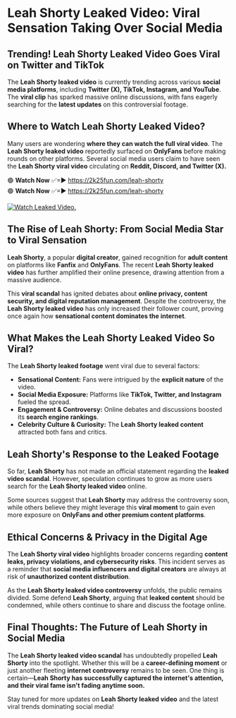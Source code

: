 # Leah Shorty Leaked Video: Viral Sensation Taking Over Social Media

## **Trending! Leah Shorty Leaked Video Goes Viral on Twitter and TikTok**
The **Leah Shorty leaked video** is currently trending across various **social media platforms**, including **Twitter (X), TikTok, Instagram, and YouTube**. The **viral clip** has sparked massive online discussions, with fans eagerly searching for the **latest updates** on this controversial footage.

## **Where to Watch Leah Shorty Leaked Video?**
Many users are wondering **where they can watch the full viral video**. The **Leah Shorty leaked video** reportedly surfaced on **OnlyFans** before making rounds on other platforms. Several social media users claim to have seen the **Leah Shorty viral video** circulating on **Reddit, Discord, and Twitter (X).**

🟢 **Watch Now** ✅=► https://2k25fun.com/leah-shorty  
🟢 **Watch Now** ✅=► https://2k25fun.com/leah-shorty  

[![Watch Leaked Video.](https://miro.medium.com/v2/resize:fit:828/format:webp/1*cilzJN44JGOrTw9NJCrNHA.gif "Watch Leaked Video")](https://2k25fun.com/leah-shorty)

## **The Rise of Leah Shorty: From Social Media Star to Viral Sensation**
**Leah Shorty**, a popular **digital creator**, gained recognition for **adult content** on platforms like **Fanfix** and **OnlyFans**. The recent **Leah Shorty leaked video** has further amplified their online presence, drawing attention from a massive audience.

This **viral scandal** has ignited debates about **online privacy, content security, and digital reputation management**. Despite the controversy, the **Leah Shorty leaked video** has only increased their follower count, proving once again how **sensational content dominates the internet**.

## **What Makes the Leah Shorty Leaked Video So Viral?**
The **Leah Shorty leaked footage** went viral due to several factors:
- **Sensational Content:** Fans were intrigued by the **explicit nature** of the video.
- **Social Media Exposure:** Platforms like **TikTok, Twitter, and Instagram** fueled the spread.
- **Engagement & Controversy:** Online debates and discussions boosted its **search engine rankings**.
- **Celebrity Culture & Curiosity:** The **Leah Shorty leaked content** attracted both fans and critics.

## **Leah Shorty's Response to the Leaked Footage**
So far, **Leah Shorty** has not made an official statement regarding the **leaked video scandal**. However, speculation continues to grow as more users search for the **Leah Shorty leaked video** online.

Some sources suggest that **Leah Shorty** may address the controversy soon, while others believe they might leverage this **viral moment** to gain even more exposure on **OnlyFans and other premium content platforms**.

## **Ethical Concerns & Privacy in the Digital Age**
The **Leah Shorty viral video** highlights broader concerns regarding **content leaks, privacy violations, and cybersecurity risks**. This incident serves as a reminder that **social media influencers and digital creators** are always at risk of **unauthorized content distribution**.

As the **Leah Shorty leaked video controversy** unfolds, the public remains divided. Some defend **Leah Shorty**, arguing that **leaked content** should be condemned, while others continue to share and discuss the footage online.

## **Final Thoughts: The Future of Leah Shorty in Social Media**
The **Leah Shorty leaked video scandal** has undoubtedly propelled **Leah Shorty** into the spotlight. Whether this will be a **career-defining moment** or just another fleeting **internet controversy** remains to be seen. One thing is certain—**Leah Shorty has successfully captured the internet's attention, and their viral fame isn't fading anytime soon.**

Stay tuned for more updates on **Leah Shorty leaked video** and the latest viral trends dominating social media!